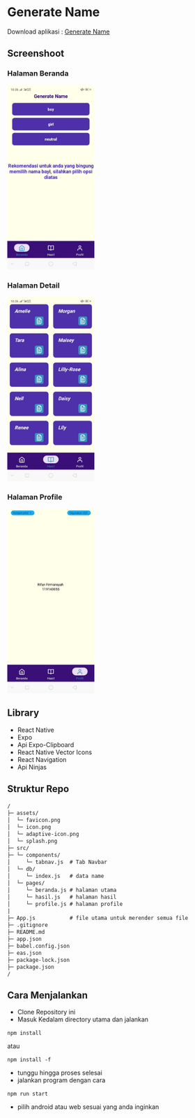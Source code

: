 # Generate Name
Download aplikasi : <a href="https://expo.dev/artifacts/eas/tkgpktzML219ye3BN4vGBp.apk">Generate Name</a>

## Screenshoot
### Halaman Beranda
<img src="assets/home.jpg" width="200px">

### Halaman Detail
<img src="assets/detail.jpg" width="200px">

### Halaman Profile
<img src="assets/profil.jpg" width="200px">

## Library
- React Native
- Expo
- Api Expo-Clipboard
- React Native Vector Icons
- React Navigation
- Api Ninjas

## Struktur Repo
```
/                   
├─ assets/         
│  └─ favicon.png
│  └─ icon.png
│  └─ adaptive-icon.png
│  └─ splash.png
├─ src/
├─ └─ components/
│     └─ tabnav.js  # Tab Navbar
│  └─ db/
│     └─ index.js   # data name
│  └─ pages/
│     └─ beranda.js # halaman utama
│     └─ hasil.js   # halaman hasil
│     └─ profile.js # halaman profile
|
├─ App.js           # file utama untuk merender semua file 
├─ .gitignore
├─ README.md
├─ app.json
├─ babel.config.json
├─ eas.json
├─ package-lock.json
├─ package.json
/                  
```

## Cara Menjalankan
- Clone Repository ini
- Masuk Kedalam directory utama dan jalankan
```
npm install
```
atau
```
npm install -f
```
- tunggu hingga proses selesai
- jalankan program dengan cara
```
npm run start
``` 
- pilih android atau web sesuai yang anda inginkan
